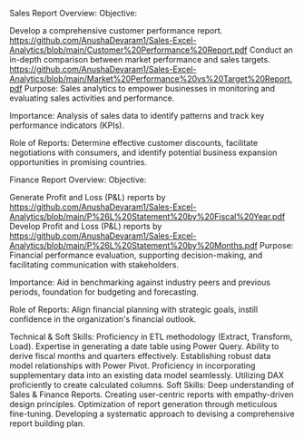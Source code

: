 Sales Report Overview:
Objective:

Develop a comprehensive customer performance report.
https://github.com/AnushaDevaram1/Sales-Excel-Analytics/blob/main/Customer%20Performance%20Report.pdf
Conduct an in-depth comparison between market performance and sales targets.
https://github.com/AnushaDevaram1/Sales-Excel-Analytics/blob/main/Market%20Performance%20vs%20Target%20Report.pdf
Purpose: Sales analytics to empower businesses in monitoring and evaluating sales activities and performance.

Importance: Analysis of sales data to identify patterns and track key performance indicators (KPIs).

Role of Reports: Determine effective customer discounts, facilitate negotiations with consumers, and identify potential business expansion opportunities in promising countries.

Finance Report Overview:
Objective:

Generate Profit and Loss (P&L) reports by
https://github.com/AnushaDevaram1/Sales-Excel-Analytics/blob/main/P%26L%20Statement%20by%20Fiscal%20Year.pdf
Develop Profit and Loss (P&L) reports by
https://github.com/AnushaDevaram1/Sales-Excel-Analytics/blob/main/P%26L%20Statement%20by%20Months.pdf
Purpose: Financial performance evaluation, supporting decision-making, and facilitating communication with stakeholders.

Importance: Aid in benchmarking against industry peers and previous periods, foundation for budgeting and forecasting.

Role of Reports: Align financial planning with strategic goals, instill confidence in the organization's financial outlook.

Technical & Soft Skills:
 Proficiency in ETL methodology (Extract, Transform, Load).
 Expertise in generating a date table using Power Query.
 Ability to derive fiscal months and quarters effectively.
 Establishing robust data model relationships with Power Pivot.
 Proficiency in incorporating supplementary data into an existing data model seamlessly.
 Utilizing DAX proficiently to create calculated columns.
Soft Skills:
 Deep understanding of Sales & Finance Reports.
 Creating user-centric reports with empathy-driven design principles.
 Optimization of report generation through meticulous fine-tuning.
 Developing a systematic approach to devising a comprehensive report building plan.
